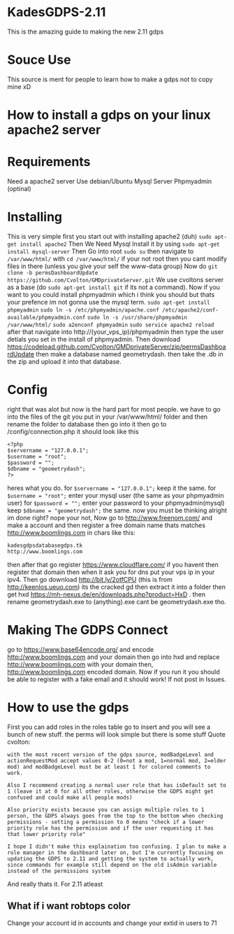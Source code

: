 # KadesGDPS-2.11
This is the amazing guide to making the new 2.11 gdps
# Souce Use
This source is ment for people to learn how to make a gdps not to copy mine xD
# How to install a gdps on your linux apache2 server
# Requirements
 Need a apache2 server
 Use debian/Ubuntu
 Mysql Server
 Phpmyadmin (optinal)
# Installing
This is very simple first you start out with installing apache2 (duh)
`sudo apt-get install apache2`
Then We Need Mysql Install it by using `sudo apt-get install mysql-server`
Then Go into root `sudo su` then navigate to `/var/www/html/` with `cd /var/www/html/` if your not
root then you cant modify files in there (unless you give your self the www-data group)
Now do `git clone -b permsDashboardUpdate https://github.com/Cvolton/GMDprivateServer.git` We use cvoltons server as a base (do `sudo apt-get install git`
if its not a command). Now if you want to you could install phpmyadmin which i think you should but thats your prefence
im not gonna use the mysql term. `sudo apt-get install phpmyadmin` `sudo ln -s /etc/phpmyadmin/apache.conf /etc/apache2/conf-available/phpmyadmin.conf` `sudo ln -s /usr/share/phpmyadmin /var/www/html/` `sudo a2enconf phpmyadmin` `sudo service apache2 reload`
after that navigate into http://(your_vps_ip)/phpmyadmin then type the user detials you set in the install of phpmyadmin. Then download https://codeload.github.com/Cvolton/GMDprivateServer/zip/permsDashboardUpdate then make a database named geometrydash. then take the .db in the zip and upload it into that database. 
# Config
right that was alot but now is the hard part for most people. we have to go into the files of the git you put in your /var/www/html/ folder and then rename the folder to database then go into it then go to /config/connection.php it should look like this
```
<?php
$servername = "127.0.0.1";
$username = "root";
$password = "";
$dbname = "geometrydash";
?>
```
heres what you do. for `$servername = "127.0.0.1";` keep it the same. for `$username = "root";` enter your mysql user (the same as your phpmyadmin user) for `$password = "";` enter your password to your phpmyadmin(mysql) keep `$dbname = "geometrydash";` the same.
now you must be thinking alright im done right? nope your not, Now go to http://www.freenom.com/ and make a account and then register a free domain name thats matches http://www.boomlings.com in chars like this:
```
kadesgdpsdatabasegdps.tk
http://www.boomlings.com
```
then after that go register https://www.cloudflare.com/ if you havent then register that domain then when it ask you for dns put your vps ip in your ipv4. Then go download http://bit.ly/2otfCPU (this is from http://keenlos.ueuo.com) its the cracked gd then extract it into a folder then get hxd https://mh-nexus.de/en/downloads.php?product=HxD . then rename geometrydash.exe to (anything).exe cant be geometrydash.exe tho. 
# Making The GDPS Connect
go to https://www.base64encode.org/ and encode 
http://www.boomlings.com and your domain then go into hxd and replace http://www.boomlings.com with your domain then, http://www.boomlings.com encoded domain. Now if you run it you should be able to register with a fake email and it should work!
If not post in Issues.
# How to use the gdps
First you can add roles in the roles table
go to insert and you will see a bunch of new stuff.
the perms will look simple but there is some stuff
Quote cvolton:
```
with the most recent version of the gdps source, modBadgeLevel and actionRequestMod accept values 0-2 (0=not a mod, 1=normal mod, 2=elder mod) and modBadgeLevel must be at least 1 for colored comments to work.

Also I recommend creating a normal user role that has isDefault set to 1 (leave it at 0 for all other roles, otherwise the GDPS might get confused and could make all people mods)

Also priority exists because you can assign multiple roles to 1 person, the GDPS always goes from the top to the bottom when checking permissions - setting a permission to 0 means "check if a lower priority role has the permission and if the user requesting it has that lower priority role"

I hope I didn't make this explaination too confusing. I plan to make a role manager in the dashboard later on, but I'm currently focusing on updating the GDPS to 2.11 and getting the system to actually work, since commands for example still depend on the old isAdmin variable instead of the permissions system
```
And really thats it. For 2.11 atleast
## What if i want robtops color
Change your account id in accounts and change your extid in users to 71
